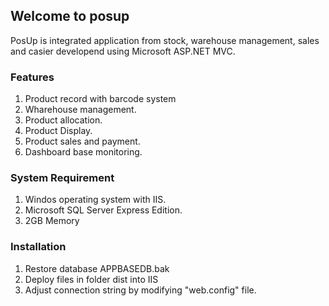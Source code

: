 ## Welcome to posup

PosUp is integrated application from stock, warehouse management, sales and casier developend using Microsoft ASP.NET MVC.

### Features
1. Product record with barcode system
2. Wharehouse management.
3. Product allocation.
4. Product Display.
5. Product sales and payment.
6. Dashboard base monitoring.

### System Requirement
1. Windos operating system with IIS.
2. Microsoft SQL Server Express Edition.
3. 2GB Memory

### Installation
1. Restore database APPBASEDB.bak
2. Deploy files in folder dist into IIS
3. Adjust connection string by modifying "web.config" file.
